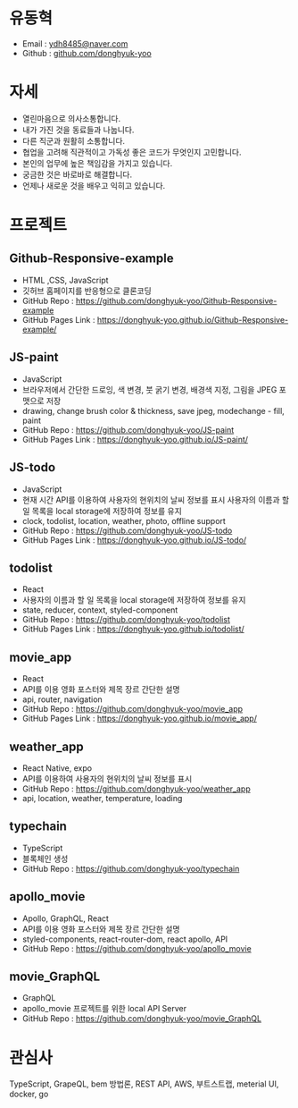 # 유동혁

* Email : ydh8485@naver.com
* Github : [github.com/donghyuk-yoo](https://github.com/donghyuk-yoo)

# 자세
* 열린마음으로 의사소통합니다.
* 내가 가진 것을 동료들과 나눕니다.
* 다른 직군과 원활히 소통합니다.
* 협업을 고려해 직관적이고 가독성 좋은 코드가 무엇인지 고민합니다.
* 본인의 업무에 높은 책임감을 가지고 있습니다.
* 궁금한 것은 바로바로 해결합니다.
* 언제나 새로운 것을 배우고 익히고 있습니다.

# 프로젝트
## Github-Responsive-example
- HTML ,CSS, JavaScript  
- 깃허브 홈페이지를 반응형으로 클론코딩  
- GitHub Repo : https://github.com/donghyuk-yoo/Github-Responsive-example  
- GitHub Pages Link : https://donghyuk-yoo.github.io/Github-Responsive-example/  

## JS-paint
- JavaScript  
- 브라우저에서 간단한 드로잉, 색 변경, 붓 굵기 변경, 배경색 지정, 그림을 JPEG 포맷으로 저장  
- drawing, change brush color & thickness, save jpeg, modechange - fill, paint  
- GitHub Repo : https://github.com/donghyuk-yoo/JS-paint
- GitHub Pages Link : https://donghyuk-yoo.github.io/JS-paint/  

## JS-todo
- JavaScript  
- 현재 시간 API를 이용하여 사용자의 현위치의 날씨 정보를 표시 사용자의 이름과 할 일 목록을 local storage에 저장하여 정보를 유지  
- clock, todolist, location, weather, photo, offline support  
- GitHub Repo : https://github.com/donghyuk-yoo/JS-todo  
- GitHub Pages Link : https://donghyuk-yoo.github.io/JS-todo/  

## todolist
- React
- 사용자의 이름과 할 일 목록을 local storage에 저장하여 정보를 유지  
- state, reducer, context, styled-component  
- GitHub Repo : https://github.com/donghyuk-yoo/todolist  
- GitHub Pages Link : https://donghyuk-yoo.github.io/todolist/  

## movie_app
- React
- API를 이용 영화 포스터와 제목 장르 간단한 설명  
- api, router, navigation  
- GitHub Repo : https://github.com/donghyuk-yoo/movie_app  
- GitHub Pages Link : https://donghyuk-yoo.github.io/movie_app/  

## weather_app
- React Native, expo  
- API를 이용하여 사용자의 현위치의 날씨 정보를 표시  
- GitHub Repo : https://github.com/donghyuk-yoo/weather_app  
- api, location, weather, temperature, loading  

## typechain 
- TypeScript  
- 블록체인 생성
- GitHub Repo : https://github.com/donghyuk-yoo/typechain  

## apollo_movie
- Apollo, GraphQL, React  
- API를 이용 영화 포스터와 제목 장르 간단한 설명
- styled-components, react-router-dom, react apollo, API
- GitHub Repo : https://github.com/donghyuk-yoo/apollo_movie  

## movie_GraphQL
- GraphQL
- apollo_movie 프로젝트를 위한 local API Server
- GitHub Repo : https://github.com/donghyuk-yoo/movie_GraphQL  

# 관심사
TypeScript, GrapeQL, bem 방법론, REST API, AWS, 부트스트랩, meterial UI, docker, go
